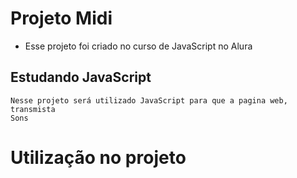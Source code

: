 # Projeto Midi
  - Esse projeto foi criado no curso de JavaScript no Alura 

  ## Estudando JavaScript
    Nesse projeto será utilizado JavaScript para que a pagina web, transmista
    Sons 


# Utilização no projeto
  
  ##  